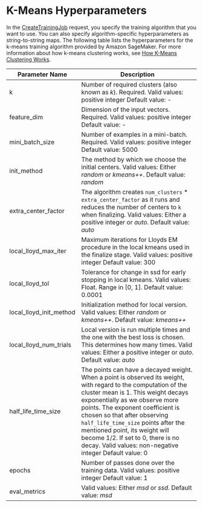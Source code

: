 # K\-Means Hyperparameters<a name="k-means-api-config"></a>

In the [CreateTrainingJob](API_CreateTrainingJob.md) request, you specify the training algorithm that you want to use\. You can also specify algorithm\-specific hyperparameters as string\-to\-string maps\. The following table lists the hyperparameters for the k\-means training algorithm provided by Amazon SageMaker\. For more information about how k\-means clustering works, see [How K\-Means Clustering Works](algo-kmeans-tech-notes.md)\.


| Parameter Name | Description | 
| --- | --- | 
| k | Number of required clusters \(also known as *k*\)\. Required\.  Valid values: positive integer Default value: \-  | 
| feature\_dim | Dimension of the input vectors\. Required\.  Valid values: positive integer Default value: \-  | 
| mini\_batch\_size | Number of examples in a mini\-batch\. Required\.  Valid values: positive integer Default value: 5000  | 
| init\_method | The method by which we choose the initial centers\. Valid values: Either *random* or *kmeans\+\+*\. Default value: *random*  | 
| extra\_center\_factor | The algorithm creates `num_clusters` \* `extra_center_factor` as it runs and reduces the number of centers to `k` when finalizing\. Valid values: Either a positive integer or *auto*\. Default value: *auto*  | 
| local\_lloyd\_max\_iter | Maximum iterations for Lloyds EM procedure in the local kmeans used in the finalize stage\. Valid values: positive integer Default value: 300  | 
| local\_lloyd\_tol | Tolerance for change in ssd for early stopping in local kmeans\. Valid values: Float\. Range in \[0, 1\]\. Default value: 0\.0001  | 
| local\_lloyd\_init\_method | Initialization method for local version\. Valid values: Either *random* or *kmeans\+\+*\. Default value: *kmeans\+\+*  | 
| local\_lloyd\_num\_trials | Local version is run multiple times and the one with the best loss is chosen\. This determines how many times\. Valid values: Either a positive integer or *auto*\. Default value: *auto*  | 
| half\_life\_time\_size | The points can have a decayed weight\. When a point is observed its weight, with regard to the computation of the cluster mean is 1\. This weight decays exponentially as we observe more points\. The exponent coefficient is chosen so that after observing `half_life_time_size` points after the mentioned point, its weight will become 1/2\. If set to 0, there is no decay\. Valid values: non\-negative integer Default value: 0  | 
| epochs | Number of passes done over the training data\. Valid values: positive integer Default value: 1  | 
| eval\_metrics |  Valid values: Either *msd* or *ssd*\. Default value: *msd*  | 